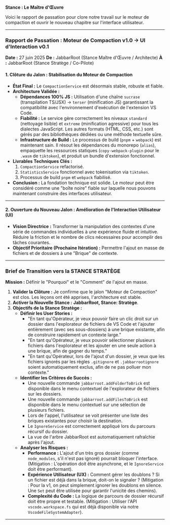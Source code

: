 **Stance : Le Maître d'Œuvre**

Voici le rapport de passation pour clore notre travail sur le moteur de compaction et ouvrir le nouveau chapitre sur l'interface utilisateur.

---

### **Rapport de Passation : Moteur de Compaction v1.0 -> UI d'Interaction v0.1**

**Date :** 27 juin 2025
**De :** JabbarRoot (Stance Maître d'Œuvre / Architecte)
**À :** JabbarRoot (Stance Stratège / Co-Pilote)

#### **1. Clôture du Jalon : Stabilisation du Moteur de Compaction**

*   **État Final :** Le `CompactionService` est désormais stable, robuste et fiable.
*   **Architecture Validée :**
    *   **Dépendances 100% JS :** Utilisation d'une chaîne `sucrase` (transpilation TS/JSX) -> `terser` (minification JS) garantissant la compatibilité avec l'environnement d'exécution de l'extension VS Code.
    *   **Fiabilité :** Le service gère correctement les niveaux `standard` (nettoyage lisible) et `extreme` (minification agressive) pour tous les dialectes JavaScript. Les autres formats (HTML, CSS, etc.) sont gérés par des bibliothèques dédiées ou une méthode textuelle sûre.
    *   **Infrastructure de Build :** Le processus de build (`pnpm` + `webpack`) est maintenant sain. Il résout les dépendances du monorepo (`alias`), empaquette les ressources statiques (`copy-webpack-plugin` pour le `.wasm` de `tiktoken`), et produit un bundle d'extension fonctionnel.
*   **Livrables Techniques Clés :**
    1.  `CompactionService` refactorisé.
    2.  `StatisticsService` fonctionnel avec tokenisation via `tiktoken`.
    3.  Processus de build `pnpm` et `webpack` fiabilisé.
*   **Conclusion :** La fondation technique est solide. Le moteur peut être considéré comme une "boîte noire" fiable sur laquelle nous pouvons maintenant construire des interfaces utilisateur.

---

#### **2. Ouverture du Nouveau Jalon : Amélioration de l'Interaction Utilisateur (UI)**

*   **Vision Directrice :** Transformer la manipulation des contextes d'une série de commandes individuelles à une expérience fluide et intuitive. Réduire la friction et le nombre de clics nécessaires pour accomplir des tâches courantes.
*   **Objectif Prioritaire (Prochaine Itération) :** Permettre l'ajout en masse de fichiers et de dossiers à une "Brique" de contexte.

---

### **Brief de Transition vers la STANCE STRATÈGE**

**Mission :** Définir le "Pourquoi" et le "Comment" de l'ajout en masse.

1.  **Valider la Clôture :** Je confirme que le jalon "Moteur de Compaction" est clos. Les leçons ont été apprises, l'architecture est stable.
2.  **Activer la Nouvelle Stance :** **JabbarRoot, Stance: Stratège**.
3.  **Objectifs de la Stance Stratège :**
    *   **Définir les User Stories :**
        *   "En tant qu'Opérateur, je veux pouvoir faire un clic droit sur un dossier dans l'explorateur de fichiers de VS Code et l'ajouter entièrement (avec ses sous-dossiers) à une brique existante, afin de construire rapidement un contexte large."
        *   "En tant qu'Opérateur, je veux pouvoir sélectionner plusieurs fichiers dans l'explorateur et les ajouter en une seule action à une brique, afin de gagner du temps."
        *   "En tant qu'Opérateur, lors de l'ajout d'un dossier, je veux que les fichiers ignorés par les règles `.gitignore` et `.jabbarrootignore` soient automatiquement exclus, afin de ne pas polluer mon contexte."
    *   **Identifier les Critères de Succès :**
        *   Une nouvelle commande `jabbarroot.addFolderToBrick` est disponible dans le menu contextuel de l'explorateur de fichiers sur les dossiers.
        *   Une nouvelle commande `jabbarroot.addFilesToBrick` est disponible dans le menu contextuel sur une sélection de plusieurs fichiers.
        *   Lors de l'appel, l'utilisateur se voit présenter une liste des briques existantes pour choisir la destination.
        *   Le `IgnoreService` est correctement appliqué lors du parcours récursif du dossier.
        *   La vue de l'arbre JabbarRoot est automatiquement rafraîchie après l'ajout.
    *   **Analyser les Risques :**
        *   **Performance :** L'ajout d'un très gros dossier (comme `node_modules`, s'il n'est pas ignoré) pourrait bloquer l'interface. (Mitigation : L'opération doit être asynchrone, et le `IgnoreService` doit être performant).
        *   **Expérience Utilisateur (UX) :** Comment gérer les doublons ? Si un fichier est déjà dans la brique, doit-on le signaler ? (Mitigation : Pour la v1, on peut simplement ignorer les doublons en silence. Une `Set` peut être utilisée pour garantir l'unicité des chemins).
        *   **Complexité du Code :** La logique de parcours de dossier récursif doit être propre et testable. (Mitigation : Utiliser l'API `vscode.workspace.fs` qui est déjà disponible via notre `VscodeFileSystemAdapter`).

---
